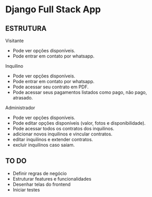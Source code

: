 # Django Full Stack App

## ESTRUTURA

Visitante
 - Pode ver opções disponíveis.
 - Pode entrar em contato por whatsapp.

Inquilino
 - Pode ver opções disponíveis.
 - Pode entrar em contato por whatsapp.
 - Pode acessar seu contrato em PDF.
 - Pode acessar seus pagamentos listados como pago, não pago, atrasado.

Administrador
 - Pode ver opções disponíveis.
 - Pode editar opções disponíveis (valor, fotos e disponibilidade).
 - Pode acessar todos os contratos dos inquilinos.
 - adicionar novos inquilinos e vincular contratos.
 - editar inquilinos e extender contratos.
 - excluir inquilinos caso saiam.

## TO DO

- Definir regras de negócio
- Estruturar features e funcionalidades
- Desenhar telas do frontend
- Iniciar testes

